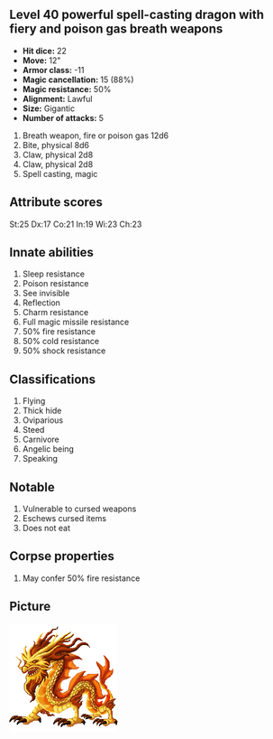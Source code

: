## Level 40 powerful spell-casting dragon with fiery and poison gas breath weapons
- **Hit dice:** 22
- **Move:** 12"
- **Armor class:** -11
- **Magic cancellation:** 15 (88%)
- **Magic resistance:** 50%
- **Alignment:** Lawful
- **Size:** Gigantic
- **Number of attacks:** 5
1. Breath weapon, fire or poison gas 12d6
2. Bite, physical 8d6
3. Claw, physical 2d8
4. Claw, physical 2d8
5. Spell casting, magic
## Attribute scores
St:25 Dx:17 Co:21 In:19 Wi:23 Ch:23
## Innate abilities
1. Sleep resistance
2. Poison resistance
3. See invisible
4. Reflection
5. Charm resistance
6. Full magic missile resistance
7. 50% fire resistance
8. 50% cold resistance
9. 50% shock resistance
## Classifications
1. Flying
2. Thick hide
3. Oviparious
4. Steed
5. Carnivore
6. Angelic being
7. Speaking
## Notable
1. Vulnerable to cursed weapons
2. Eschews cursed items
3. Does not eat
## Corpse properties
1. May confer 50% fire resistance
## Picture
![Ancient gold dragon](https://github.com/hyvanmielenpelit/GnollHackTileSet/blob/main/Monsters/ancient_gold_dragon/ancient_gold_dragon.png)

